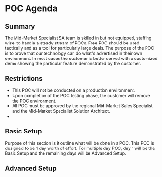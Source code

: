# POC Agenda

## Summary
The Mid-Market Specialist SA team is skilled in but not equipped, staffing wise, to handle a steady stream of POCs. Free POC should be used tactically and as a tool for particularly large deals. The purpose of the POC is to prove that our technology can do what's advertised in their own environment. In most cases the customer is better served with a customized demo showing the particular feature demonstrated by the customer. 

## Restrictions
* This POC will not be conducted on a production environment.
* Upon completion of the POC testing phase, the customer will remove the POC environment.  
* All POC must be approved by the regional Mid-Market Sales Specialist and the Mid-Market Specialist Solution Architect.
*


## Basic Setup
Purpose of this section is it outline what will be done in a POC. This POC is designed to be 1 day worth of effort. For multiple day POC, day 1 will be the Basic Setup and the remaining days will be Advanced Setup.

## Advanced Setup
